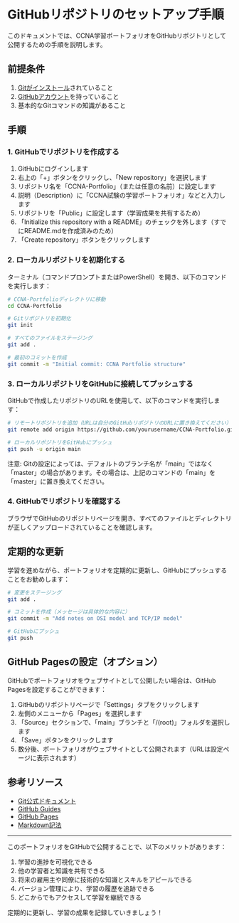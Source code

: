 # GitHubリポジトリのセットアップ手順

このドキュメントでは、CCNA学習ポートフォリオをGitHubリポジトリとして公開するための手順を説明します。

## 前提条件

1. [Gitがインストール](https://git-scm.com/downloads)されていること
2. [GitHubアカウント](https://github.com/join)を持っていること
3. 基本的なGitコマンドの知識があること

## 手順

### 1. GitHubでリポジトリを作成する

1. GitHubにログインします
2. 右上の「+」ボタンをクリックし、「New repository」を選択します
3. リポジトリ名を「CCNA-Portfolio」（または任意の名前）に設定します
4. 説明（Description）に「CCNA試験の学習ポートフォリオ」などと入力します
5. リポジトリを「Public」に設定します（学習成果を共有するため）
6. 「Initialize this repository with a README」のチェックを外します（すでにREADME.mdを作成済みのため）
7. 「Create repository」ボタンをクリックします

### 2. ローカルリポジトリを初期化する

ターミナル（コマンドプロンプトまたはPowerShell）を開き、以下のコマンドを実行します：

```bash
# CCNA-Portfolioディレクトリに移動
cd CCNA-Portfolio

# Gitリポジトリを初期化
git init

# すべてのファイルをステージング
git add .

# 最初のコミットを作成
git commit -m "Initial commit: CCNA Portfolio structure"
```

### 3. ローカルリポジトリをGitHubに接続してプッシュする

GitHubで作成したリポジトリのURLを使用して、以下のコマンドを実行します：

```bash
# リモートリポジトリを追加（URLは自分のGitHubリポジトリのURLに置き換えてください）
git remote add origin https://github.com/yourusername/CCNA-Portfolio.git

# ローカルリポジトリをGitHubにプッシュ
git push -u origin main
```

注意: Gitの設定によっては、デフォルトのブランチ名が「main」ではなく「master」の場合があります。その場合は、上記のコマンドの「main」を「master」に置き換えてください。

### 4. GitHubでリポジトリを確認する

ブラウザでGitHubのリポジトリページを開き、すべてのファイルとディレクトリが正しくアップロードされていることを確認します。

## 定期的な更新

学習を進めながら、ポートフォリオを定期的に更新し、GitHubにプッシュすることをお勧めします：

```bash
# 変更をステージング
git add .

# コミットを作成（メッセージは具体的な内容に）
git commit -m "Add notes on OSI model and TCP/IP model"

# GitHubにプッシュ
git push
```

## GitHub Pagesの設定（オプション）

GitHubでポートフォリオをウェブサイトとして公開したい場合は、GitHub Pagesを設定することができます：

1. GitHubのリポジトリページで「Settings」タブをクリックします
2. 左側のメニューから「Pages」を選択します
3. 「Source」セクションで、「main」ブランチと「/(root)」フォルダを選択します
4. 「Save」ボタンをクリックします
5. 数分後、ポートフォリオがウェブサイトとして公開されます（URLは設定ページに表示されます）

## 参考リソース

- [Git公式ドキュメント](https://git-scm.com/doc)
- [GitHub Guides](https://guides.github.com/)
- [GitHub Pages](https://pages.github.com/)
- [Markdown記法](https://docs.github.com/ja/github/writing-on-github/getting-started-with-writing-and-formatting-on-github/basic-writing-and-formatting-syntax)

---

このポートフォリオをGitHubで公開することで、以下のメリットがあります：

1. 学習の進捗を可視化できる
2. 他の学習者と知識を共有できる
3. 将来の雇用主や同僚に技術的な知識とスキルをアピールできる
4. バージョン管理により、学習の履歴を追跡できる
5. どこからでもアクセスして学習を継続できる

定期的に更新し、学習の成果を記録していきましょう！